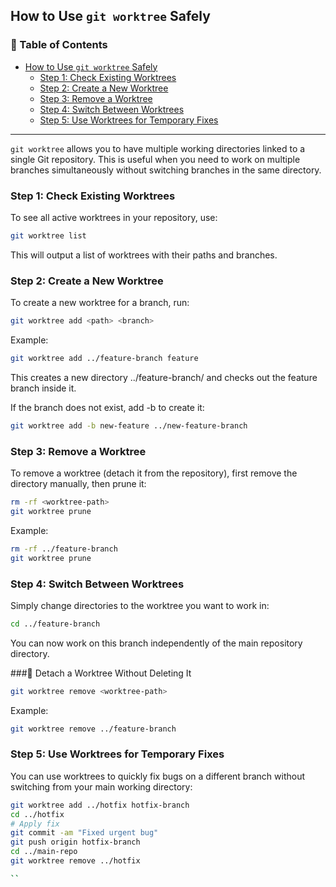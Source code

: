 ## How to Use `git worktree` Safely

### 📑 Table of Contents

- [How to Use `git worktree` Safely](#how-to-use-git-worktree-safely)
  - [Step 1: Check Existing Worktrees](#step-1-check-existing-worktrees)
  - [Step 2: Create a New Worktree](#step-2-create-a-new-worktree)
  - [Step 3: Remove a Worktree](#step-3-remove-a-worktree)
  - [Step 4: Switch Between Worktrees](#step-4-switch-between-worktrees)
  - [Step 5: Use Worktrees for Temporary Fixes](#step-5-use-worktrees-for-temporary-fixes)

---

`git worktree` allows you to have multiple working directories linked to a single Git repository. This is useful when you need to work on multiple branches simultaneously without switching branches in the same directory.

### Step 1: Check Existing Worktrees

To see all active worktrees in your repository, use:

```bash
git worktree list
```

This will output a list of worktrees with their paths and branches.

### Step 2: Create a New Worktree

To create a new worktree for a branch, run:

```bash
git worktree add <path> <branch>
```

Example:

```bash
git worktree add ../feature-branch feature
```

This creates a new directory ../feature-branch/ and checks out the feature branch inside it.

If the branch does not exist, add -b to create it:

```bash
git worktree add -b new-feature ../new-feature-branch
```

### Step 3: Remove a Worktree

To remove a worktree (detach it from the repository), first remove the directory manually, then prune it:

```bash
rm -rf <worktree-path>
git worktree prune
```

Example:

```bash
rm -rf ../feature-branch
git worktree prune
```

### Step 4: Switch Between Worktrees

Simply change directories to the worktree you want to work in:

```bash
cd ../feature-branch
```

You can now work on this branch independently of the main repository directory.

###🔹 Detach a Worktree Without Deleting It

```bash
git worktree remove <worktree-path>
```

Example:

```bash
git worktree remove ../feature-branch
```

### Step 5: Use Worktrees for Temporary Fixes

You can use worktrees to quickly fix bugs on a different branch without switching from your main working directory:

```bash
git worktree add ../hotfix hotfix-branch
cd ../hotfix
# Apply fix
git commit -am "Fixed urgent bug"
git push origin hotfix-branch
cd ../main-repo
git worktree remove ../hotfix

``
```
